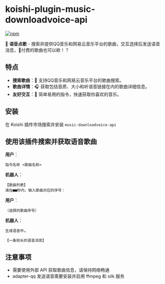 # koishi-plugin-music-downloadvoice-api

[![npm](https://img.shields.io/npm/v/koishi-plugin-music-downloadvoice-api?style=flat-square)](https://www.npmjs.com/package/koishi-plugin-music-downloadvoice-api)

🎵 **语音点歌** - 搜索并提供QQ音乐和网易云音乐平台的歌曲，交互选择后发送语音消息，🤩付费的歌曲也可以欸！？

## 特点

- **搜索歌曲**：🤩 支持QQ音乐和网易云音乐平台的歌曲搜索。
- **歌曲详情**：🎧 获取包括音质、大小和听语音链接在内的歌曲详细信息。
- **友好交互**：📱 简单易用的指令，快速获取你喜欢的音乐。

## 安装

在 Koishi 插件市场搜索并安装 `music-downloadvoice-api`

## 使用该插件搜索并获取语音歌曲

**用户**：

```code
指令名称 <歌曲名称>
```

**机器人**：

```code
【歌曲列表】
请在■■秒内，输入歌曲对应的序号：
```

**用户**：

```code
（选择的歌曲序号）
```

**机器人**：

```code
生成语音中…
```

```code
【一条较长的语音消息】
```

## 注意事项

- 需要使用外部 API 获取歌曲信息，请保持网络畅通
- adapter-qq 发送语音需要安装并启用 ffmpeg 和 silk 服务
